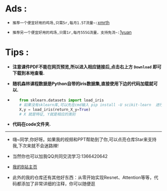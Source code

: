 # Ads :

- `推荐一个便宜好用的鸡场,只需5r,每月1.5T流量~:`[xmrth](https://xmrth.vip/auth/register?code=LMxJ)

- `推荐另一个便宜好用的鸡场,只需1r,每月555G流量，支持免流~:`[1yuan](https://1yuan.live/auth/register?code=p5Uj)

[](https://www.google.com/imgres?imgurl=http%3A%2F%2Ftva3.sinaimg.cn%2Flarge%2Fbf976b12gy1glo9r9sgcpg205q03nwep.gif&imgrefurl=https%3A%2F%2Ffabiaoqing.com%2Fbiaoqing%2Fdetail%2Fid%2F656852.html&tbnid=eYteorOvR7jSPM&vet=12ahUKEwilzYzn6oH6AhWDKbcAHfyKDw4QMygDegUIARDpAQ..i&docid=reoc6W_6E-3MFM&w=206&h=131&q=%E6%87%82%E5%BE%97%E9%83%BD%E6%87%82&ved=2ahUKEwilzYzn6oH6AhWDKbcAHfyKDw4QMygDegUIARDpAQ)
----

# Tips :

- **注意课件PDF不能在网页预览,所以进入相应链接后,点击右上方 `Download` 即可下载到本地查看.**

- **随机森林课程数据是Python自带的iris数据集,直接使用下边的代码加载就可以.**
- 
    ```python
       from sklearn.datasets import load_iris
       # 如果没有sklearn库,可以先在cmd输入 pip install -U scikit-learn  进行安装
       X,y = load_iris(return_X_y=True)
       # X 就是特征, Y就是相应的类别
    ```
- **代码在code文件夹.**
 
- ----
- 嗨~同学,你好呀。如果我的视频和PPT帮助到了你,可以点亮仓库Star来支持我,下次来就不会迷路辣!

- 当然你也可以加我QQ共同交流学习:1366420642


- [我的B站主页](https://space.bilibili.com/294132471)

- 此外的我的仓库还有其他好东西：从零开始实现Resnet、Attention等等，代码都添加了非常详细的注释，你可以随便逛
